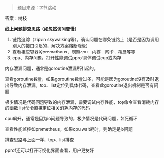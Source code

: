 > 题目来源：字节跳动

答案：树枝

**线上问题排查思路（如忽然访问变慢）**

1. 链路追踪（zipkin skywalking等），确认问题在哪条链路上（是否是因为调用别人的接口引起的，解决方案熔断降级）
2. 查看相应容器的prometheus，观察cpu、内存、网卡、磁盘等等
3. cpu、内存问题，打开性能调试pprof具体调试cup或内存

内存泄漏问题，通常是goroutine泄漏所引起的。

查看goroutine数量，如果goroutine数量过多，可能是因为goroutine没有及时退出导致内存泄漏。top、list定位到具体代码，查看此goroutine退出机制是否有问题

极少情况是代码问题导致的内存泄漏，需要调试内存性能，top命令查看消耗内存的函数 list命令直接定位相关消耗内存的代码

cpu飙升，通常是因为io问题导致的，极少情况是代码问题，如死循环

查看性能监控如prometheus，如果cpu wait耗时，则确定是io问题

排查思路与上面一样，top、list排查

pprof还可以打开可视化界面查看，用户更友好